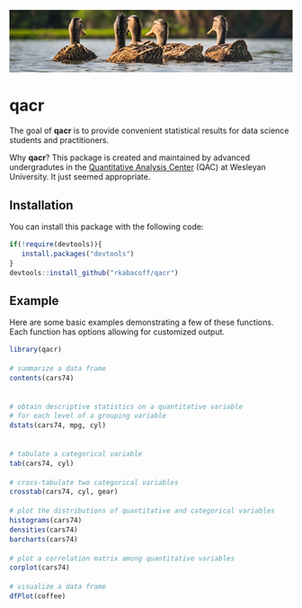 ![statfunctions](graphs.png)

# qacr

<!-- badges: start -->
<!-- badges: end -->

The goal of **qacr** is to provide convenient statistical results for data science students and practitioners.

Why **qacr**? This package is created and maintained by advanced undergradutes in the [Quantitative Analysis Center](http://qac.wesleyan.edu) (QAC) at Wesleyan University. It just seemed appropriate.

## Installation

You can install this package with the following code:

``` r
if(!require(devtools)){
   install.packages("devtools")
}
devtools::install_github("rkabacoff/qacr")
```

## Example

Here are some basic examples demonstrating a few of these functions. Each function has options allowing for customized output.

``` r
library(qacr)

# summarize a data frame
contents(cars74)


# obtain descriptive statistics on a quantitative variable 
# for each level of a grouping variable
dstats(cars74, mpg, cyl)


# tabulate a categorical variable
tab(cars74, cyl)

# cross-tabulate two categorical variables
crosstab(cars74, cyl, gear)

# plot the distributions of quantitative and categorical variables
histograms(cars74)
densities(cars74)
barcharts(cars74)

# plot a correlation matrix among quantitative variables
corplot(cars74)

# visualize a data frame
dfPlot(coffee)
```

